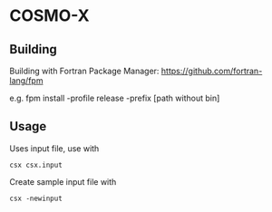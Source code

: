 # COSMO-X

## Building
Building with Fortran Package Manager:
https://github.com/fortran-lang/fpm

e.g.
fpm install -profile release -prefix [path without bin]

## Usage
Uses input file, use with
```
csx csx.input
```

Create sample input file with

```
csx -newinput
```
